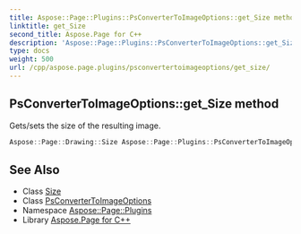 ```yaml
---
title: Aspose::Page::Plugins::PsConverterToImageOptions::get_Size method
linktitle: get_Size
second_title: Aspose.Page for C++
description: 'Aspose::Page::Plugins::PsConverterToImageOptions::get_Size method. Gets/sets the size of the resulting image in C++.'
type: docs
weight: 500
url: /cpp/aspose.page.plugins/psconvertertoimageoptions/get_size/
---
```

## PsConverterToImageOptions::get_Size method


Gets/sets the size of the resulting image.

```cpp
Aspose::Page::Drawing::Size Aspose::Page::Plugins::PsConverterToImageOptions::get_Size() const
```

## See Also

* Class [Size](../../../aspose.page.drawing/size/)
* Class [PsConverterToImageOptions](../)
* Namespace [Aspose::Page::Plugins](../../)
* Library [Aspose.Page for C++](../../../)
